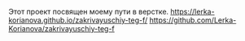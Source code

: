 Этот проект посвящен моему пути в верстке.
https://lerka-korianova.github.io/zakrivayuschiy-teg-f/
https://github.com/Lerka-Korianova/zakrivayuschiy-teg-f